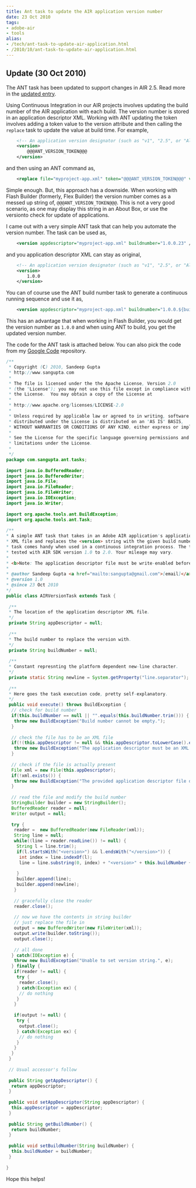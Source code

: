```yaml
---
title: Ant task to update the AIR application version number
date: 23 Oct 2010
tags: 
- adobe-air
- tools
alias:
- /tech/ant-task-to-update-air-application.html
- /2010/10/ant-task-to-update-air-application.html
---
```


Update (30 Oct 2010)
--------------------
The ANT task has been updated to support changes in AIR 2.5. Read more in the <a href="http://blog.sangupta.com/2010/10/update-ant-task-to-update-air.html">updated entry</a>.

Using Continuous Integration in our AIR projects involves updating the build 
number of the AIR application with each build. The version number is stored in 
an application descriptor XML. Working with ANT updating the token involves adding 
a token value to the version attribute and then calling the 
`replace` task to update the value at build time. For example,

<!-- break here -->

```xml
    <!-- An application version designator (such as "v1", "2.5", or "Alpha 1"). Required. --><br>  
    <version>
        @@@ANT_VERSION_TOKEN@@@
    </version>
```

and then using an ANT command as,

```xml
    <replace file="myproject-app.xml" token="@@@ANT_VERSION_TOKEN@@@" value="1.0.0.23" />
```

Simple enough. But, this approach has a downside. When working with Flash Builder 
(formerly, Flex Builder) the version number comes as a messed up string of, 
`@@@ANT_VERSION_TOKEN@@@`. This is not a very good scenario, as one may display this 
string in an About Box, or use the versionto check for update of applications.

I came out with a very simple ANT task that can help you automate the version number. 
The task can be used as,

```xml
    <version appdescriptor="myproject-app.xml" buildnumber="1.0.0.23" />
```

and you application descriptor XML can stay as original,

```xml
    <!-- An application version designator (such as "v1", "2.5", or "Alpha 1"). Required. --><br>  
    <version>
        1.0.0
    </version>
```

You can of course use the ANT build number task to generate a continuous running sequence and use it as,

```xml
    <version appdescriptor="myproject-app.xml" buildnumber="1.0.0.${build.number}" />
```

This has an advantage that when working in Flash Builder, you would get the version number as 
`1.0.0` and when using ANT to build, you get the updated version number.

The code for the ANT task is attached below. You can also pick the code from my 
<a href="http://code.google.com/p/sangupta/">Google Code</a> repository.

```java
/**
 * Copyright (C) 2010, Sandeep Gupta
 * http://www.sangupta.com
 * 
 * The file is licensed under the the Apache License, Version 2.0
 * (the "License"); you may not use this file except in compliance with
 * the License.  You may obtain a copy of the License at
 * 
 * http://www.apache.org/licenses/LICENSE-2.0
 * 
 * Unless required by applicable law or agreed to in writing, software
 * distributed under the License is distributed on an "AS IS" BASIS,
 * WITHOUT WARRANTIES OR CONDITIONS OF ANY KIND, either express or implied.
 * 
 * See the License for the specific language governing permissions and
 * limitations under the License.
 * 
 */
package com.sangupta.ant.tasks;
 
import java.io.BufferedReader;
import java.io.BufferedWriter;
import java.io.File;
import java.io.FileReader;
import java.io.FileWriter;
import java.io.IOException;
import java.io.Writer;
 
import org.apache.tools.ant.BuildException;
import org.apache.tools.ant.Task;
 
/**
* A simple ANT task that takes in an Adobe AIR application's application descriptor
* XML file and replaces the <version> string with the given build number. The
* task comes handy when used in a continuous integration process. The task has been
* tested with AIR SDK version 1.0 to 2.0. Your mileage may vary.
* 
* <b>Note: The application descriptor file must be write-enabled before invoking the task.</b>
* 
* @author Sandeep Gupta <a href="mailto:sangupta@gmail.com">[email]</a>
* @version 1.0
* @since 23 Oct 2010
*/
public class AIRVersionTask extends Task {
  
 /**
 * The location of the application descriptor XML file.
 */
 private String appDescriptor = null;
  
 /**
 * The build number to replace the version with.
 */
 private String buildNumber = null;
  
 /**
 * Constant represnting the platform dependent new-line character.
 */
 private static String newline = System.getProperty("line.separator");
  
 /**
 * Here goes the task execution code, pretty self-explanatory.
 */
 public void execute() throws BuildException {
  // check for build number
  if(this.buildNumber == null || "".equals(this.buildNumber.trim())) {
   throw new BuildException("Build number cannot be empty.");
  }
   
  // check the file has to be an XML file
  if(!(this.appDescriptor != null && this.appDescriptor.toLowerCase().endsWith(".xml"))) {
   throw new BuildException("The application descriptor must be an XML file.");
  }
   
  // check if the file is actually present
  File xml = new File(this.appDescriptor);
  if(!xml.exists()) {
   throw new BuildException("The provided application descriptor file does not exist.");
  }
   
  // read the file and modify the build number
  StringBuilder builder = new StringBuilder();
  BufferedReader reader = null;
  Writer output = null;
   
  try {
   reader =  new BufferedReader(new FileReader(xml));
   String line = null;
   while((line = reader.readLine()) != null) {
    String l = line.trim();
    if(l.startsWith("<version>") && l.endsWith("</version>")) {
     int index = line.indexOf(l);
     line = line.substring(0, index) + "<version>" + this.buildNumber + "</version>";
      
    }
    builder.append(line);
    builder.append(newline);
   }
 
   // gracefully close the reader
   reader.close();
 
   // now we have the contents in string builder
   // just replace the file in
   output = new BufferedWriter(new FileWriter(xml));
   output.write(builder.toString());
   output.close();
    
   // all done
  } catch(IOException e) {
   throw new BuildException("Unable to set version string.", e);
  } finally {
   if(reader != null) {
    try {
     reader.close();
    } catch(Exception ex) {
     // do nothing
    }
   }
    
   if(output != null) {
    try {
     output.close();
    } catch(Exception ex) {
     // do nothing
    }
   }
  }
 }
  
 // Usual accessor's follow
 
 public String getAppDescriptor() {
  return appDescriptor;
 }
 
 public void setAppDescriptor(String appDescriptor) {
  this.appDescriptor = appDescriptor;
 }
 
 public String getBuildNumber() {
  return buildNumber;
 }
 
 public void setBuildNumber(String buildNumber) {
  this.buildNumber = buildNumber;
 }
 
}
```

Hope this helps!